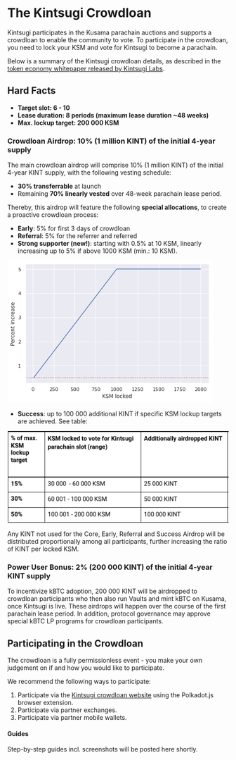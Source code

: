 # The Kintsugi Crowdloan

Kintsugi participates in the Kusama parachain auctions and supports a crowdloan to enable the community to vote.
To participate in the crowdloan, you need to lock your KSM and vote for Kintsugi to become a parachain.

Below is a summary of the Kintsugi crowdloan details, as described in the [token economy whitepaper released by Kintsugi Labs](https://raw.githubusercontent.com/interlay/whitepapers/master/Kintsugi_Token_Economy.pdf).


##  Hard Facts

* **Target slot: 6 - 10**
* **Lease duration: 8 periods (maximum lease duration ~48 weeks)**
* **Max. lockup target: 200 000 KSM**

### Crowdloan Airdrop: 10% (1 million KINT) of the initial 4-year supply

The main crowdloan airdrop will comprise 10% (1 million KINT) of the initial 4-year KINT supply, with the following vesting schedule:
  
  * **30% transferrable** at launch
  * Remaining **70% linearly vested** over 48-week parachain lease period.


Thereby, this airdrop will feature the following **special allocations**, to create a proactive crowdloan process:

* **Early**: 5% for first 3 days of crowdloan
* **Referral**: 5% for the referrer and referred
* **Strong supporter (new!)**: starting with 0.5% at 10 KSM, linearly increasing up to 5% if above 1000 KSM (min.: 10 KSM).

![Strong supporter visualization](../_assets/img/kintsugi/strong-supporter-visual.png)


* **Success**: up to 100 000 additional KINT if specific KSM lockup targets are achieved. See table:

![Crowdloan Bonuses](../_assets/img/kintsugi/crowdloan_bonuses.png)

Any KINT not used for the Core, Early, Referral and Success Airdrop will be distributed proportionally among all participants, further increasing the ratio of KINT per locked KSM.


### Power User Bonus: 2% (200 000 KINT) of the initial 4-year KINT supply
To incentivize kBTC adoption, 200 000 KINT will be airdropped to crowdloan participants who then also run Vaults and mint kBTC on Kusama, once Kintsugi is live. These airdrops will happen over the course of the first parachain lease period. In addition, protocol governance may approve special kBTC LP programs for crowdloan participants. 



## Participating in the Crowdloan 

The crowdloan is a fully permissionless event - you make your own judgement on if and how you would like to participate.

We recommend the following ways to participate:

1. Participate via the [Kintsugi crowdloan website](https://kintsugi.interlay.io/) using the Polkadot.js browser extension.
2. Participate via partner exchanges.
3. Participate via partner mobile wallets.

#### Guides
Step-by-step guides incl. screenshots will be posted here shortly.
